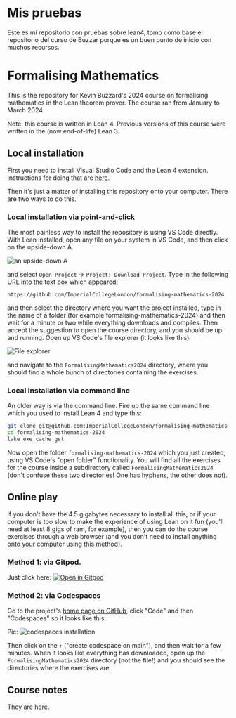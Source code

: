 # Mis pruebas

Este es mi repositorio con pruebas sobre lean4, tomo como base el repositorio del curso de Buzzar porque es un buen punto de inicio con muchos recursos.



# Formalising Mathematics

This is the repository for Kevin Buzzard's 2024 course on formalising mathematics in the Lean theorem prover. The course ran from January to March 2024. 

Note: this course is written in Lean 4. Previous versions of this course were written in the (now end-of-life) Lean 3.

## Local installation

First you need to install Visual Studio Code and the Lean 4 extension. Instructions for doing that are [here](https://leanprover-community.github.io/get_started.html#regular-install).

Then it's just a matter of installing this repository onto your computer. There are two ways to do this.

### Local installation via point-and-click

The most painless way to install the repository is using VS Code directly. With Lean installed, open any file on your system in VS Code, and then click on the upside-down A

![an upside-down A](png/clone_forall.png?raw=true "an upside-down A")

and select `Open Project` -> `Project: Download Project`. Type in the following URL into the text box which appeared:

```
https://github.com/ImperialCollegeLondon/formalising-mathematics-2024
```

and then select the directory where you want the project installed, type in the name of a folder (for example formalising-mathematics-2024) and then wait for a minute or two while everything downloads and compiles. Then accept the suggestion to open the course directory, and you should be up and running. Open up VS Code's file explorer (it looks like this)

![File explorer](png/file_explorer.png?raw=true "File explorer")

and navigate to the `FormalisingMathematics2024` directory, where you should find a whole bunch of directories containing the exercises.

### Local installation via command line

An older way is via the command line. Fire up the same command line which you used to install Lean 4 and type this:

```bash
git clone git@github.com:ImperialCollegeLondon/formalising-mathematics-2024.git
cd formalising-mathematics-2024
lake exe cache get
```

Now open the folder `formalising-mathematics-2024` which you just created, using VS Code's "open folder" functionality. You will find all the exercises for the course inside a subdirectory called `FormalisingMathematics2024` (don't confuse these two
directories! One has hyphens, the other does not).
## Online play

If you don't have the 4.5 gigabytes necessary to install all this, or if your computer is too slow to make the experience of using Lean on it fun (you'll need at least 8 gigs of ram, for example), then you can do the course exercises through a web browser (and you don't need to install anything onto your computer using this method).

### Method 1: via Gitpod.

Just click here: [![Open in Gitpod](https://gitpod.io/button/open-in-gitpod.svg)](https://gitpod.io/#https://github.com/ImperialCollegeLondon/formalising-mathematics-2024)



### Method 2: via Codespaces

Go to the project's [home page on GitHub](https://github.com/ImperialCollegeLondon/formalising-mathematics-2024),
click "Code" and then "Codespaces" so it looks like this:

Pic: ![codespaces installation](png/codespaces.png?raw=true "codespaces installation")

Then click on the `+` ("create codespace on main"), and then wait for a few minutes. When it looks like everything has downloaded, open up the `FormalisingMathematics2024` directory (not the file!) and you should see the directories where the exercises are.

## Course notes

They are [here](https://www.ma.imperial.ac.uk/~buzzard/xena/formalising-mathematics-2024/). 
